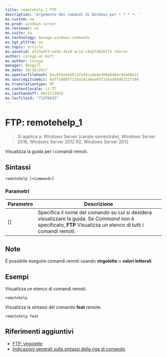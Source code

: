 ```yaml
---
title: remotehelp_1 FTP
description: 'Argomento dei comandi di Windows per * * * *- '
ms.custom: na
ms.prod: windows-server
ms.reviewer: na
ms.suite: na
ms.technology: manage-windows-commands
ms.tgt_pltfrm: na
ms.topic: article
ms.assetid: ef23adf3-ead4-44c8-ac1d-c8a6f4b2bf73 vhorne
author: coreyp-at-msft
ms.author: coreyp
manager: dongill
ms.date: 10/16/2017
ms.openlocfilehash: bac6fbe4a55c3fed4caab4e30ba848ec9ea68e21
ms.sourcegitcommit: 6aff3d88ff22ea141a6ea6572a5ad8dd6321f199
ms.translationtype: MT
ms.contentlocale: it-IT
ms.lasthandoff: 09/27/2019
ms.locfileid: "71376035"
---
```

# <a name="ftp-remotehelp_1"></a>FTP: remotehelp_1

>Si applica a: Windows Server (canale semestrale), Windows Server 2016, Windows Server 2012 R2, Windows Server 2012

Visualizza la guida per i comandi remoti.   
## <a name="syntax"></a>Sintassi  
```  
remotehelp [<Command>]  
```  
### <a name="parameters"></a>Parametri  
|Parametro|Descrizione|  
|-------|--------|  
|[<Command>]|Specifica il nome del comando su cui si desidera visualizzare la guida. Se *Command* non è specificato, **FTP** Visualizza un elenco di tutti i comandi remoti.|  
## <a name="remarks"></a>Note  
È possibile eseguire comandi remoti usando **virgolette** o **valori letterali**.  
## <a name="BKMK_Examples"></a>Esempi  
Visualizza un elenco di comandi remoti.  
```  
remotehelp  
```  
Visualizza la sintassi del comando **feat** remote.  
```  
remotehelp feat  
```  
## <a name="additional-references"></a>Riferimenti aggiuntivi  
-   [FTP: virgolette](ftp-quote.md)  
-   [Indicazioni generali sulla sintassi della riga di comando](command-line-syntax-key.md)  
